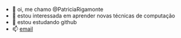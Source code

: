 - 👋 oi, me chamo @PatriciaRigamonte
- 👀 estou interessada em aprender novas técnicas de computação
- 🌱 estou estudando github
- 📫 [email](patricia.rigamonte@escola.gov.pra.br)

<!---
PatriciaRigamonte/PatriciaRigamonte is a ✨ special ✨ repository because its `README.md` (this file) appears on your GitHub profile.
You can click the Preview link to take a look at your changes.
--->
